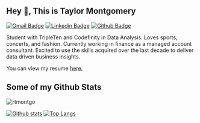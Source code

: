 ## Hey 👋, This is Taylor Montgomery
[![Gmail Badge](https://img.shields.io/badge/-r.taylor.montgomery@gmail.com-c14438?style=flat&logo=Gmail&logoColor=white&link=mailto:r.taylor.montgomery@gmail.com)](mailto:r.taylor.montgomery@gmail.com) 
[![Linkedin Badge](https://img.shields.io/badge/-www.linkedin.com/in/taylor-montgomery-bia-0072b1?style=flat&logo=Linkedin&logoColor=white&link=https://www.linkedin.com/in/www.linkedin.com/in/taylor-montgomery-bia/)](https://www.linkedin.com/in/www.linkedin.com/in/taylor-montgomery-bia/) [![Github Badge](https://img.shields.io/badge/-rtmontgo-grey?style=flat&logo=github&logoColor=white&link=https://github.com/rtmontgo/)](https://www.github.com/rtmontgo/) <p align='left'>Student with TripleTen and Codefinity in Data Analysis. Loves sports, concerts, and fashion. Currently working in finance as a managed account consultant. Excited to use the skills acquired over the last decade to deliver data driven business insights.</p><p align='left'> You can view my resume <a href='https://docs.google.com/document/d/1Bn7ZDvvgxkzmBDGBZVrnoHUK9n7f4gsiuxB9iizdQ-4/edit?usp=sharing ' target=_blank><u>here</u>.</a></p>
## Some of my Github Stats
<p align=left> <img src=https://komarev.com/ghpvc/?username=rtmontgo alt=rtmontgo /> </p>

[![Github stats](https://github-readme-stats.vercel.app/api?username=rtmontgo&show_icons=true&include_all_commits=true)](https://github.com/rtmontgo/github-readme-stats)
[![Top Langs](https://github-readme-stats.vercel.app/api/top-langs/?username=rtmontgo&layout=compact)](https://github.com/rtmontgo/github-readme-stats)
